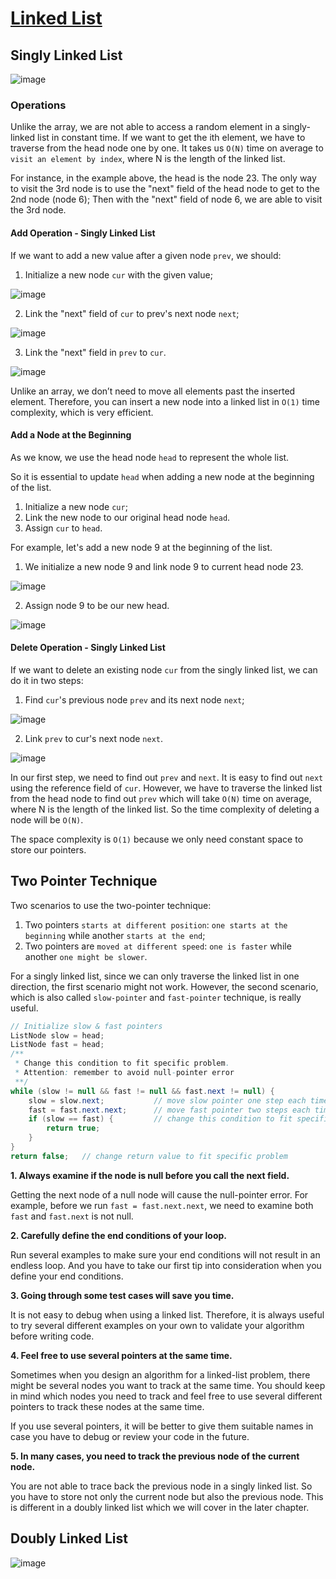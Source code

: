 # [Linked List](https://leetcode.com/explore/learn/card/linked-list/)

## Singly Linked List

![image](https://s3-lc-upload.s3.amazonaws.com/uploads/2018/04/12/screen-shot-2018-04-12-at-152754.png)

### Operations

Unlike the array, we are not able to access a random element in a singly-linked list in constant time. If we want to get the ith element, we have to traverse from the head node one by one. It takes us ```O(N)``` time on average to ```visit an element by index```, where N is the length of the linked list.

For instance, in the example above, the head is the node 23. The only way to visit the 3rd node is to use the "next" field of the head node to get to the 2nd node (node 6); Then with the "next" field of node 6, we are able to visit the 3rd node.

#### Add Operation - Singly Linked List

If we want to add a new value after a given node ```prev```, we should: 

1. Initialize a new node ```cur``` with the given value;

![image](https://s3-lc-upload.s3.amazonaws.com/uploads/2018/04/26/screen-shot-2018-04-25-at-163224.png)

2. Link the "next" field of ```cur``` to prev's next node ```next```;

![image](https://s3-lc-upload.s3.amazonaws.com/uploads/2018/04/26/screen-shot-2018-04-25-at-163234.png)

3. Link the "next" field in ```prev``` to ```cur```.

![image](https://s3-lc-upload.s3.amazonaws.com/uploads/2018/04/26/screen-shot-2018-04-25-at-163243.png)

Unlike an array, we don’t need to move all elements past the inserted element. Therefore, you can insert a new node into a linked list in ```O(1)``` time complexity, which is very efficient.

#### Add a Node at the Beginning

As we know, we use the head node ```head``` to represent the whole list.

So it is essential to update ```head``` when adding a new node at the beginning of the list.

1. Initialize a new node ```cur```;
2. Link the new node to our original head node ```head```.
3. Assign ```cur``` to ```head```.

For example, let's add a new node 9 at the beginning of the list.

1. We initialize a new node 9 and link node 9 to current head node 23.

![image](https://s3-lc-upload.s3.amazonaws.com/uploads/2018/04/19/screen-shot-2018-04-19-at-125118.png)

2. Assign node 9 to be our new head.

![image](https://s3-lc-upload.s3.amazonaws.com/uploads/2018/04/19/screen-shot-2018-04-19-at-125350.png)

#### Delete Operation - Singly Linked List

If we want to delete an existing node ```cur``` from the singly linked list, we can do it in two steps:

1. Find ```cur```'s previous node ```prev``` and its next node ```next```;

![image](https://s3-lc-upload.s3.amazonaws.com/uploads/2018/04/27/screen-shot-2018-04-26-at-203558.png)

2. Link ```prev``` to cur's next node ```next```.

![image](https://s3-lc-upload.s3.amazonaws.com/uploads/2018/04/26/screen-shot-2018-04-26-at-203640.png)

In our first step, we need to find out ```prev``` and ```next```. It is easy to find out ```next``` using the reference field of ```cur```. However, we have to traverse the linked list from the head node to find out ```prev``` which will take ```O(N)``` time on average, where N is the length of the linked list. So the time complexity of deleting a node will be ```O(N)```.

The space complexity is ```O(1)``` because we only need constant space to store our pointers.

## Two Pointer Technique

Two scenarios to use the two-pointer technique:

1. Two pointers ```starts at different position```: ```one starts at the beginning``` while another ```starts at the end```;
2. Two pointers are ```moved at different speed```: ```one is faster``` while another ```one might be slower```.

For a singly linked list, since we can only traverse the linked list in one direction, the first scenario might not work. However, the second scenario, which is also called ```slow-pointer``` and ```fast-pointer``` technique, is really useful.

```Java
// Initialize slow & fast pointers
ListNode slow = head;
ListNode fast = head;
/**
 * Change this condition to fit specific problem.
 * Attention: remember to avoid null-pointer error
 **/
while (slow != null && fast != null && fast.next != null) {
    slow = slow.next;           // move slow pointer one step each time
    fast = fast.next.next;      // move fast pointer two steps each time
    if (slow == fast) {         // change this condition to fit specific problem
        return true;
    }
}
return false;   // change return value to fit specific problem
```

__1. Always examine if the node is null before you call the next field.__

Getting the next node of a null node will cause the null-pointer error. For example, before we run ```fast = fast.next.next```, we need to examine both ```fast``` and ```fast.next``` is not null.

__2. Carefully define the end conditions of your loop.__

Run several examples to make sure your end conditions will not result in an endless loop. And you have to take our first tip into consideration when you define your end conditions.

__3. Going through some test cases will save you time.__

It is not easy to debug when using a linked list. Therefore, it is always useful to try several different examples on your own to validate your algorithm before writing code.

__4. Feel free to use several pointers at the same time.__

Sometimes when you design an algorithm for a linked-list problem, there might be several nodes you want to track at the same time. You should keep in mind which nodes you need to track and feel free to use several different pointers to track these nodes at the same time.

If you use several pointers, it will be better to give them suitable names in case you have to debug or review your code in the future.

__5. In many cases, you need to track the previous node of the current node.__

You are not able to trace back the previous node in a singly linked list. So you have to store not only the current node but also the previous node. This is different in a doubly linked list which we will cover in the later chapter.

## Doubly Linked List

![image](https://s3-lc-upload.s3.amazonaws.com/uploads/2018/04/17/screen-shot-2018-04-17-at-161130.png)

